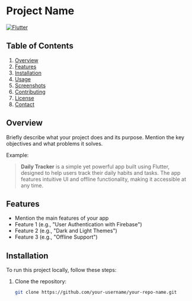 # Project Name

[![Flutter](https://img.shields.io/badge/Flutter-%2302569B.svg?style=for-the-badge&logo=Flutter&logoColor=white)](https://flutter.dev)

## Table of Contents
1. [Overview](#overview)
2. [Features](#features)
3. [Installation](#installation)
4. [Usage](#usage)
5. [Screenshots](#screenshots)
6. [Contributing](#contributing)
7. [License](#license)
8. [Contact](#contact)

## Overview

Briefly describe what your project does and its purpose. Mention the key objectives and what problems it solves.

Example:
> **Daily Tracker** is a simple yet powerful app built using Flutter, designed to help users track their daily habits and tasks. The app features intuitive UI and offline functionality, making it accessible at any time.

## Features
- Mention the main features of your app
- Feature 1 (e.g., "User Authentication with Firebase")
- Feature 2 (e.g., "Dark and Light Themes")
- Feature 3 (e.g., "Offline Support")

## Installation

To run this project locally, follow these steps:

1. Clone the repository:
   ```bash
   git clone https://github.com/your-username/your-repo-name.git
